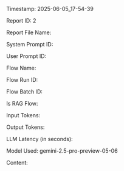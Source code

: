 Timestamp: 2025-06-05_17-54-39

Report ID: 2

Report File Name: 

System Prompt ID: 

User Prompt ID: 

Flow Name: 

Flow Run ID: 

Flow Batch ID: 

Is RAG Flow: 

Input Tokens: 

Output Tokens: 

LLM Latency (in seconds): 

Model Used: gemini-2.5-pro-preview-05-06

Content:


